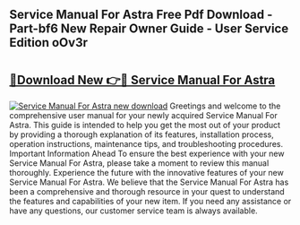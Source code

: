 ## Service Manual For Astra Free Pdf Download - Part-bf6 New Repair Owner Guide - User Service Edition oOv3r

# <h2><a href="http://bc53123.oget.top/?id=Service+Manual+For+Astra">🔗Download New 👉🔴 Service Manual For Astra</a></h2>

[![Service Manual For Astra new download](https://i.imgur.com/5g1atiW.png)](http://bc53123.oget.top/?id=Service+Manual+For+Astra)
Greetings and welcome to the comprehensive user manual for your newly acquired Service Manual For Astra. This guide is intended to help you get the most out of your product by providing a thorough explanation of its features, installation process, operation instructions, maintenance tips, and troubleshooting procedures. Important Information Ahead To ensure the best experience with your new Service Manual For Astra, please take a moment to review this manual thoroughly. Experience the future with the innovative features of your new Service Manual For Astra. We believe that the Service Manual For Astra has been a comprehensive and thorough resource in your quest to understand the features and capabilities of your new item. If you need any assistance or have any questions, our customer service team is always available.
